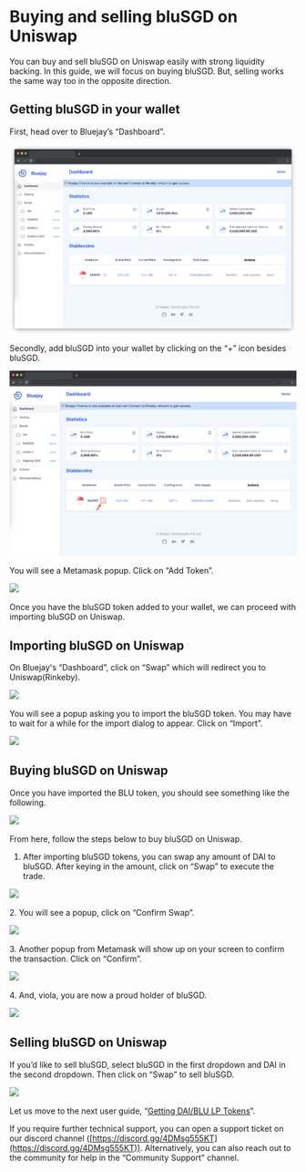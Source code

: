 # Buying and selling bluSGD on Uniswap

You can buy and sell bluSGD on Uniswap easily with strong liquidity backing. In this guide, we will focus on buying bluSGD. But, selling works the same way too in the opposite direction.

## Getting bluSGD in your wallet

First, head over to Bluejay’s “Dashboard”.

![](../../.gitbook/assets/buydashboard.png)

Secondly, add bluSGD into your wallet by clicking on the “+” icon besides bluSGD.

![](../../.gitbook/assets/addtometa.png)

You will see a Metamask popup. Click on “Add Token”.

![](../../.gitbook/assets/add\_blusgd.png)

Once you have the bluSGD token added to your wallet, we can proceed with importing bluSGD on Uniswap.

## Importing bluSGD on Uniswap

On Bluejay's “Dashboard”, click on “Swap” which will redirect you to Uniswap(Rinkeby).

![](../../.gitbook/assets/Click\_on\_swap.png)

You will see a popup asking you to import the bluSGD token. You may have to wait for a while for the import dialog to appear. Click on “Import”.

![](../../.gitbook/assets/import\_blusgd.png)

## Buying bluSGD on Uniswap

Once you have imported the BLU token, you should see something like the following.

![](../../.gitbook/assets/edit\_1.png)

From here, follow the steps below to buy bluSGD on Uniswap.

1. After importing bluSGD tokens, you can swap any amount of DAI to bluSGD. After keying in the amount, click on “Swap” to execute the trade.

![](<../../.gitbook/assets/buying\_bluSGD\_on\_uniswap (1).png>)

2\. You will see a popup, click on “Confirm Swap”.

![](../../.gitbook/assets/confirm\_blusgd\_swap.png)

3\. Another popup from Metamask will show up on your screen to confirm the transaction. Click on “Confirm”.

![](../../.gitbook/assets/blusgd\_meta.png)

4\. And, viola, you are now a proud holder of bluSGD.

![](../../.gitbook/assets/bluSGD\_bought.png)

## Selling bluSGD on Uniswap

If you’d like to sell bluSGD, select bluSGD in the first dropdown and DAI in the second dropdown. Then click on “Swap” to sell bluSGD.

![](../../.gitbook/assets/selling\_bluSGD.png)

Let us move to the next user guide, “[Getting DAI/BLU LP Tokens](getting-dai-blu-lp-tokens.md)”.

If you require further technical support, you can open a support ticket on our discord channel ([https://discord.gg/4DMsg555KT](https://discord.gg/4DMsg555KT)). Alternatively, you can also reach out to the community for help in the “Community Support” channel.
